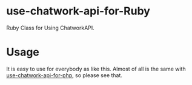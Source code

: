 # use-chatwork-api-for-Ruby
Ruby Class for Using ChatworkAPI.

# Usage
It is easy to use for everybody as like this.
Almost of all is the same with [use-chatwork-api-for-php](use-chatwork-api-for-php ""), so please see that.
